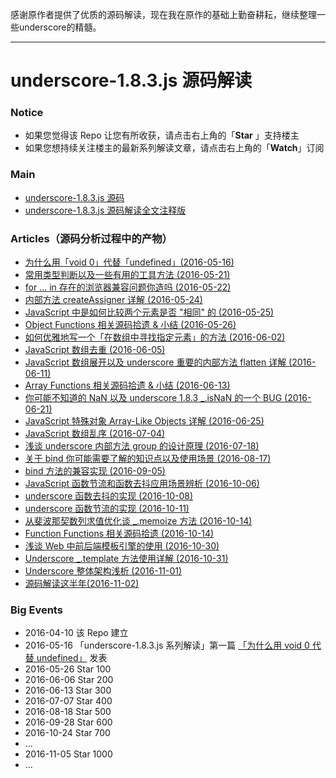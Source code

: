 感谢原作者提供了优质的源码解读，现在我在原作的基础上勤奋耕耘，继续整理一些underscore的精髓。

____

# underscore-1.8.3.js 源码解读

### Notice

- 如果您觉得该 Repo 让您有所收获，请点击右上角的「**Star** 」支持楼主
- 如果您想持续关注楼主的最新系列解读文章，请点击右上角的「**Watch**」订阅


### Main

- [underscore-1.8.3.js 源码](https://github.com/hanzichi/underscore-analysis/blob/master/underscore-1.8.3.js/src/underscore-1.8.3.js)
- [underscore-1.8.3.js 源码解读全文注释版](https://github.com/hanzichi/underscore-analysis/blob/master/underscore-1.8.3.js/underscore-1.8.3-analysis.js)


### Articles（源码分析过程中的产物）

- [为什么用「void 0」代替「undefined」(2016-05-16)](https://github.com/hanzichi/underscore-analysis/issues/1)
- [常用类型判断以及一些有用的工具方法 (2016-05-21)](https://github.com/hanzichi/underscore-analysis/issues/2)
- [for ... in 存在的浏览器兼容问题你造吗 (2016-05-22)](https://github.com/hanzichi/underscore-analysis/issues/3)
- [内部方法 createAssigner 详解 (2016-05-24)](https://github.com/hanzichi/underscore-analysis/issues/4)
- [JavaScript 中是如何比较两个元素是否 "相同" 的 (2016-05-25)](https://github.com/hanzichi/underscore-analysis/issues/5)
- [Object Functions 相关源码拾遗 & 小结 (2016-05-26)](https://github.com/hanzichi/underscore-analysis/issues/6)
- [如何优雅地写一个「在数组中寻找指定元素」的方法 (2016-06-02)](https://github.com/hanzichi/underscore-analysis/issues/8)
- [JavaScript 数组去重 (2016-06-05)](https://github.com/hanzichi/underscore-analysis/issues/9)
- [JavaScript 数组展开以及 underscore 重要的内部方法 flatten 详解 (2016-06-11)](https://github.com/hanzichi/underscore-analysis/issues/10)
- [Array Functions 相关源码拾遗 & 小结 (2016-06-13)](https://github.com/hanzichi/underscore-analysis/issues/12)
- [你可能不知道的 NaN 以及 underscore 1.8.3 _.isNaN 的一个 BUG (2016-06-21)](https://github.com/hanzichi/underscore-analysis/issues/13)
- [JavaScript 特殊对象 Array-Like Objects 详解 (2016-06-25)](https://github.com/hanzichi/underscore-analysis/issues/14)
- [JavaScript 数组乱序 (2016-07-04)](https://github.com/hanzichi/underscore-analysis/issues/15)
- [浅谈 underscore 内部方法 group 的设计原理 (2016-07-18)](https://github.com/hanzichi/underscore-analysis/issues/16)
- [关于 bind 你可能需要了解的知识点以及使用场景 (2016-08-17)](https://github.com/hanzichi/underscore-analysis/issues/18)
- [bind 方法的兼容实现 (2016-09-05)](https://github.com/hanzichi/underscore-analysis/issues/19)
- [JavaScript 函数节流和函数去抖应用场景辨析 (2016-10-06)](https://github.com/hanzichi/underscore-analysis/issues/20)
- [underscore 函数去抖的实现 (2016-10-08)](https://github.com/hanzichi/underscore-analysis/issues/21)
- [underscore 函数节流的实现 (2016-10-11)](https://github.com/hanzichi/underscore-analysis/issues/22)
- [从斐波那契数列求值优化谈 _.memoize 方法 (2016-10-14)](https://github.com/hanzichi/underscore-analysis/issues/23)
- [Function Functions 相关源码拾遗 (2016-10-14)](https://github.com/hanzichi/underscore-analysis/issues/24)
- [浅谈 Web 中前后端模板引擎的使用 (2016-10-30)](https://github.com/hanzichi/underscore-analysis/issues/25)
- [Underscore _.template 方法使用详解 (2016-10-31)](https://github.com/hanzichi/underscore-analysis/issues/26)
- [Underscore 整体架构浅析 (2016-11-01)](https://github.com/hanzichi/underscore-analysis/issues/27)
- [源码解读这半年(2016-11-02)](https://github.com/hanzichi/underscore-analysis/issues/28)



### Big Events

- 2016-04-10 该 Repo 建立
- 2016-05-16 「underscore-1.8.3.js 系列解读」第一篇 [「为什么用 void 0 代替 undefined」](https://github.com/hanzichi/underscore-analysis/issues/1) 发表
- 2016-05-26 Star 100
- 2016-06-06 Star 200
- 2016-06-13 Star 300
- 2016-07-07 Star 400
- 2016-08-18 Star 500
- 2016-09-28 Star 600
- 2016-10-24 Star 700
- ...
- 2016-11-05 Star 1000
- ...
